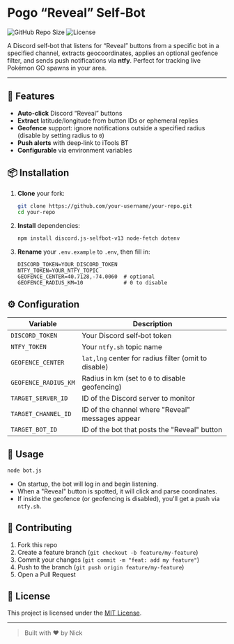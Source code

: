 # Pogo “Reveal” Self‑Bot

![GitHub Repo Size](https://img.shields.io/github/repo-size/your-username/your-repo)
![License](https://img.shields.io/github/license/your-username/your-repo)

A Discord self‑bot that listens for “Reveal” buttons from a specific bot in a
specified channel, extracts geocoordinates, applies an optional geofence filter,
and sends push notifications via **ntfy**. Perfect for tracking live Pokémon GO
spawns in your area.

---

## 🚀 Features

* **Auto‑click** Discord “Reveal” buttons
* **Extract** latitude/longitude from button IDs or ephemeral replies
* **Geofence** support: ignore notifications outside a specified radius (disable by setting radius to `0`)
* **Push alerts** with deep‑link to iTools BT
* **Configurable** via environment variables

## 📦 Installation

1. **Clone** your fork:

   ```bash
   git clone https://github.com/your-username/your-repo.git
   cd your-repo
   ```
2. **Install** dependencies:

   ```bash
   npm install discord.js-selfbot-v13 node-fetch dotenv
   ```
3. **Rename** your `.env.example` to `.env`, then fill in:

   ```env
   DISCORD_TOKEN=YOUR_DISCORD_TOKEN
   NTFY_TOKEN=YOUR_NTFY_TOPIC
   GEOFENCE_CENTER=40.7128,-74.0060  # optional
   GEOFENCE_RADIUS_KM=10             # 0 to disable
   ```

## ⚙️ Configuration

| Variable             | Description                                          |
| -------------------- | ---------------------------------------------------- |
| `DISCORD_TOKEN`      | Your Discord self‑bot token                          |
| `NTFY_TOKEN`         | Your `ntfy.sh` topic name                            |
| `GEOFENCE_CENTER`    | `lat,lng` center for radius filter (omit to disable) |
| `GEOFENCE_RADIUS_KM` | Radius in km (set to `0` to disable geofencing)      |
| `TARGET_SERVER_ID`   | ID of the Discord server to monitor                  |
| `TARGET_CHANNEL_ID`  | ID of the channel where "Reveal" messages appear     |
| `TARGET_BOT_ID`      | ID of the bot that posts the "Reveal" button         |

## 🎯 Usage

```bash
node bot.js
```

* On startup, the bot will log in and begin listening.
* When a "Reveal" button is spotted, it will click and parse coordinates.
* If inside the geofence (or geofencing is disabled), you'll get a push via `ntfy.sh`.

## 🤝 Contributing

1. Fork this repo
2. Create a feature branch (`git checkout -b feature/my-feature`)
3. Commit your changes (`git commit -m "feat: add my feature"`)
4. Push to the branch (`git push origin feature/my-feature`)
5. Open a Pull Request

## 📄 License

This project is licensed under the [MIT License](LICENSE).

---

> Built with ❤️ by Nick
